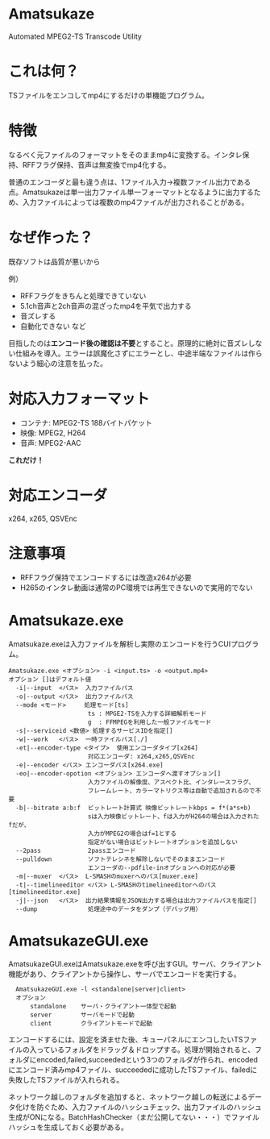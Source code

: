 # Amatsukaze
Automated MPEG2-TS Transcode Utility

# これは何？
TSファイルをエンコしてmp4にするだけの単機能プログラム。

# 特徴
なるべく元ファイルのフォーマットをそのままmp4に変換する。インタレ保持、RFFフラグ保持、音声は無変換でmp4化する。

普通のエンコーダと最も違う点は、1ファイル入力→複数ファイル出力である点。Amatsukazeは単一出力ファイル単一フォーマットとなるように出力するため、入力ファイルによっては複数のmp4ファイルが出力されることがある。

# なぜ作った？
既存ソフトは品質が悪いから

例）

- RFFフラグをきちんと処理できていない
- 5.1ch音声と2ch音声の混ざったmp4を平気で出力する
- 音ズレする
- 自動化できない など

目指したのは**エンコード後の確認は不要**とすること。原理的に絶対に音ズレしない仕組みを導入。エラーは誤魔化さずにエラーとし、中途半端なファイルは作らないよう細心の注意を払った。

# 対応入力フォーマット

- コンテナ: MPEG2-TS 188バイトパケット
- 映像: MPEG2, H264
- 音声: MPEG2-AAC

**これだけ！**

# 対応エンコーダ
x264, x265, QSVEnc

# 注意事項
- RFFフラグ保持でエンコードするには改造x264が必要
- H265のインタレ動画は通常のPC環境では再生できないので実用的でない

# Amatsukaze.exe
Amatsukaze.exeは入力ファイルを解析し実際のエンコードを行うCUIプログラム。

```
Amatsukaze.exe <オプション> -i <input.ts> -o <output.mp4>
オプション []はデフォルト値
  -i|--input  <パス>  入力ファイルパス
  -o|--output <パス>  出力ファイルパス
  --mode <モード>     処理モード[ts]
                      ts : MPGE2-TSを入力する詳細解析モード
                      g  : FFMPEGを利用した一般ファイルモード
  -s|--serviceid <数値> 処理するサービスIDを指定[]
  -w|--work   <パス>  一時ファイルパス[./]
  -et|--encoder-type <タイプ>  使用エンコーダタイプ[x264]
                      対応エンコーダ: x264,x265,QSVEnc
  -e|--encoder <パス> エンコーダパス[x264.exe]
  -eo|--encoder-opotion <オプション> エンコーダへ渡すオプション[]
                      入力ファイルの解像度、アスペクト比、インタレースフラグ、
                      フレームレート、カラーマトリクス等は自動で追加されるので不要
  -b|--bitrate a:b:f  ビットレート計算式 映像ビットレートkbps = f*(a*s+b)
                      sは入力映像ビットレート、fは入力がH264の場合は入力されたfだが、
                      入力がMPEG2の場合はf=1とする
                      指定がない場合はビットレートオプションを追加しない
  --2pass             2passエンコード
  --pulldown          ソフトテレシネを解除しないでそのままエンコード
                      エンコーダの--pdfile-inオプションへの対応が必要
  -m|--muxer  <パス>  L-SMASHのmuxerへのパス[muxer.exe]
  -t|--timelineeditor <パス> L-SMASHのtimelineeditorへのパス[timelineeditor.exe]
  -j|--json   <パス>  出力結果情報をJSON出力する場合は出力ファイルパスを指定[]
  --dump              処理途中のデータをダンプ（デバッグ用）
  ```
  
# AmatsukazeGUI.exe

AmatsukazeGUI.exeはAmatsukaze.exeを呼び出すGUI。サーバ、クライアント機能があり、クライアントから操作し、サーバでエンコードを実行する。
  
```
  AmatsukazeGUI.exe -l <standalone|server|client>
  オプション
      standalone    サーバ・クライアント一体型で起動
      server        サーバモードで起動
      client        クライアントモードで起動
```

エンコードするには、設定を済ませた後、キューパネルにエンコしたいTSファイルの入っているフォルダをドラッグ＆ドロップする。処理が開始されると、フォルダにencoded,failed,succeededという3つのフォルダが作られ、encodedにエンコード済みmp4ファイル、succeededに成功したTSファイル、failedに失敗したTSファイルが入れられる。

ネットワーク越しのフォルダを追加すると、ネットワーク越しの転送によるデータ化けを防ぐため、入力ファイルのハッシュチェック、出力ファイルのハッシュ生成がONになる。BatchHashChecker（まだ公開してない・・・）でファイルハッシュを生成しておく必要がある。
